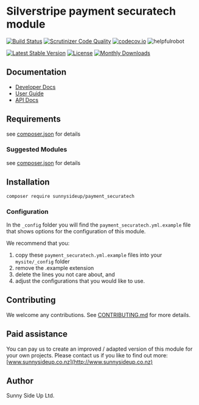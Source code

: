 # Silverstripe payment securatech module
[![Build Status](https://travis-ci.org/sunnysideup/silverstripe-payment_securatech.svg?branch=master)](https://travis-ci.org/sunnysideup/silverstripe-payment_securatech)
[![Scrutinizer Code Quality](https://scrutinizer-ci.com/g/sunnysideup/silverstripe-payment_securatech/badges/quality-score.png?b=master)](https://scrutinizer-ci.com/g/sunnysideup/silverstripe-payment_securatech/?branch=master)
[![codecov.io](https://codecov.io/github/sunnysideup/silverstripe-payment_securatech/coverage.svg?branch=master)](https://codecov.io/github/sunnysideup/silverstripe-payment_securatech?branch=master)
![helpfulrobot](https://helpfulrobot.io/sunnysideup/payment_securatech/badge)

[![Latest Stable Version](https://poser.pugx.org/sunnysideup/payment_securatech/version)](https://packagist.org/packages/sunnysideup/payment_securatech)
[![License](https://poser.pugx.org/sunnysideup/payment_securatech/license)](https://packagist.org/packages/sunnysideup/payment_securatech)
[![Monthly Downloads](https://poser.pugx.org/sunnysideup/payment_securatech/d/monthly)](https://packagist.org/packages/sunnysideup/payment_securatech)


## Documentation



 * [Developer Docs](docs/en/INDEX.md)
 * [User Guide](docs/en/userguide.md)
 * [API Docs](http://docs.ssmods.com/sunnysideup/payment_securatech/classes.xhtml)

## Requirements



see [composer.json](composer.json) for details

### Suggested Modules



see [composer.json](composer.json) for details


## Installation


```
composer require sunnysideup/payment_securatech
```

### Configuration



In the `_config` folder you will find the `payment_securatech.yml.example`
file that shows options for the configuration of this module.

We recommend that you:

  1. copy these `payment_securatech.yml.example` files into your
`mysite/_config` folder
  2. remove the .example extension
  3. delete the lines you not care about, and
  4. adjust the configurations that you would like to use.


## Contributing



We welcome any contributions. See [CONTRIBUTING.md](CONTRIBUTING.md) for more details.

## Paid assistance



You can pay us to create an improved / adapted version of this module for your own projects.  Please contact us if you like to find out more: [www.sunnysideup.co.nz](http://www.sunnysideup.co.nz)

## Author



Sunny Side Up Ltd.
